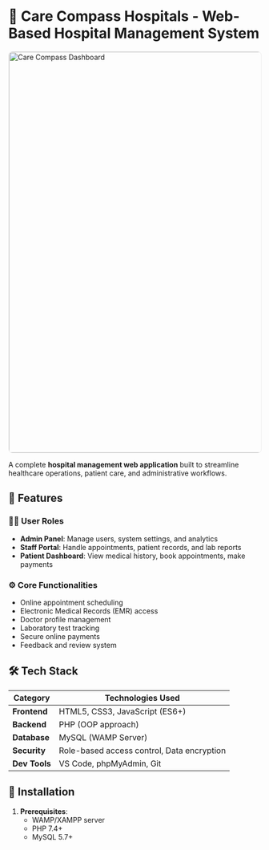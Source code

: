 # 🏥 Care Compass Hospitals - Web-Based Hospital Management System

<img src="https://github.com/user-attachments/assets/a7b23974-876d-4bc4-bb8e-5c9f938898e3" alt="Care Compass Dashboard" width="800" style="max-width:100%; height:auto; border: 1px solid #eee; border-radius: 8px;"/>

A complete **hospital management web application** built to streamline healthcare operations, patient care, and administrative workflows.

## 🌟 Features

### 👨‍⚕️ User Roles
- **Admin Panel**: Manage users, system settings, and analytics
- **Staff Portal**: Handle appointments, patient records, and lab reports
- **Patient Dashboard**: View medical history, book appointments, make payments

### ⚙️ Core Functionalities
- Online appointment scheduling
- Electronic Medical Records (EMR) access
- Doctor profile management
- Laboratory test tracking
- Secure online payments
- Feedback and review system

## 🛠️ Tech Stack
| Category       | Technologies Used |
|----------------|-------------------|
| **Frontend**   | HTML5, CSS3, JavaScript (ES6+) |
| **Backend**    | PHP (OOP approach) |
| **Database**   | MySQL (WAMP Server) |
| **Security**   | Role-based access control, Data encryption |
| **Dev Tools**  | VS Code, phpMyAdmin, Git |

## 🚀 Installation
1. **Prerequisites**:
   - WAMP/XAMPP server
   - PHP 7.4+
   - MySQL 5.7+
